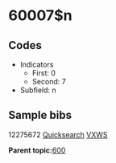 # 60007$n

## Codes

-   Indicators
    -   First: 0
    -   Second: 7
-   Subfield: n

## Sample bibs

12275672 [Quicksearch](https://search.library.yale.edu/catalog/12275672) [VXWS](http://prodorbis.library.yale.edu:7014/vxws/GetHoldingsService?bibId=12275672)

**Parent topic:**[600](../../tags/600/600.md)

